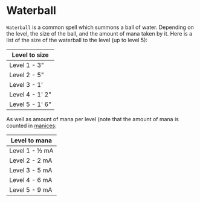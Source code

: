 # Waterball
`Waterball` is a common spell which summons a ball of water. Depending on the level, the size of the ball, and the amount of mana taken by it. Here is a list of the size of the waterball to the level (up to level 5):

| Level to size |
| - |
| Level 1 - 3" |
| Level 2 - 5" |
| Level 3 - 1' |
| Level 4 - 1' 2" |
| Level 5 - 1' 6" |

As well as amount of mana per level (note that the amount of mana is counted in [manices](https://legotronforce.github.io/Spells-and-stuff/404):

| Level to mana |
| - |
| Level 1 - ½ mA |
| Level 2 - 2 mA |
| Level 3 - 5 mA |
| Level 4 - 6 mA |
| Level 5 - 9 mA |

